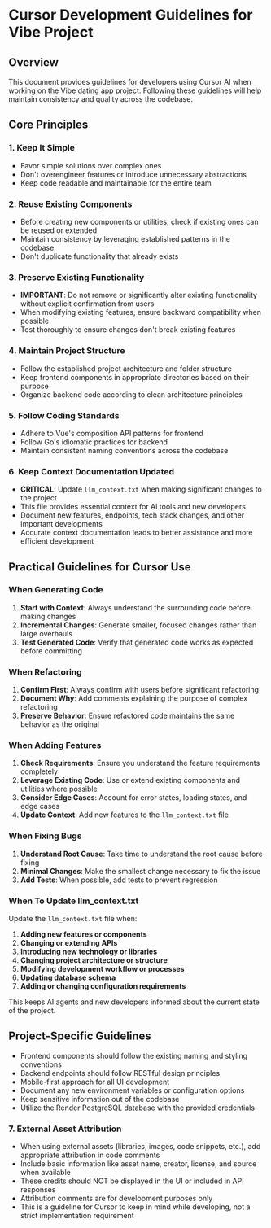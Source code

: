 # Cursor Development Guidelines for Vibe Project

## Overview

This document provides guidelines for developers using Cursor AI when working on the Vibe dating app project. Following these guidelines will help maintain consistency and quality across the codebase.

## Core Principles

### 1. Keep It Simple

- Favor simple solutions over complex ones
- Don't overengineer features or introduce unnecessary abstractions
- Keep code readable and maintainable for the entire team

### 2. Reuse Existing Components

- Before creating new components or utilities, check if existing ones can be reused or extended
- Maintain consistency by leveraging established patterns in the codebase
- Don't duplicate functionality that already exists

### 3. Preserve Existing Functionality

- **IMPORTANT**: Do not remove or significantly alter existing functionality without explicit confirmation from users
- When modifying existing features, ensure backward compatibility when possible
- Test thoroughly to ensure changes don't break existing features

### 4. Maintain Project Structure

- Follow the established project architecture and folder structure
- Keep frontend components in appropriate directories based on their purpose
- Organize backend code according to clean architecture principles

### 5. Follow Coding Standards

- Adhere to Vue's composition API patterns for frontend
- Follow Go's idiomatic practices for backend
- Maintain consistent naming conventions across the codebase

### 6. Keep Context Documentation Updated

- **CRITICAL**: Update `llm_context.txt` when making significant changes to the project
- This file provides essential context for AI tools and new developers
- Document new features, endpoints, tech stack changes, and other important developments
- Accurate context documentation leads to better assistance and more efficient development

## Practical Guidelines for Cursor Use

### When Generating Code

1. **Start with Context**: Always understand the surrounding code before making changes
2. **Incremental Changes**: Generate smaller, focused changes rather than large overhauls
3. **Test Generated Code**: Verify that generated code works as expected before committing

### When Refactoring

1. **Confirm First**: Always confirm with users before significant refactoring
2. **Document Why**: Add comments explaining the purpose of complex refactoring
3. **Preserve Behavior**: Ensure refactored code maintains the same behavior as the original

### When Adding Features

1. **Check Requirements**: Ensure you understand the feature requirements completely
2. **Leverage Existing Code**: Use or extend existing components and utilities where possible
3. **Consider Edge Cases**: Account for error states, loading states, and edge cases
4. **Update Context**: Add new features to the `llm_context.txt` file

### When Fixing Bugs

1. **Understand Root Cause**: Take time to understand the root cause before fixing
2. **Minimal Changes**: Make the smallest change necessary to fix the issue
3. **Add Tests**: When possible, add tests to prevent regression

### When To Update llm_context.txt

Update the `llm_context.txt` file when:

1. **Adding new features or components**
2. **Changing or extending APIs**
3. **Introducing new technology or libraries**
4. **Changing project architecture or structure**
5. **Modifying development workflow or processes**
6. **Updating database schema**
7. **Adding or changing configuration requirements**

This keeps AI agents and new developers informed about the current state of the project.

## Project-Specific Guidelines

- Frontend components should follow the existing naming and styling conventions
- Backend endpoints should follow RESTful design principles
- Mobile-first approach for all UI development
- Document any new environment variables or configuration options
- Keep sensitive information out of the codebase
- Utilize the Render PostgreSQL database with the provided credentials 

### 7. External Asset Attribution

- When using external assets (libraries, images, code snippets, etc.), add appropriate attribution in code comments
- Include basic information like asset name, creator, license, and source when available
- These credits should NOT be displayed in the UI or included in API responses
- Attribution comments are for development purposes only
- This is a guideline for Cursor to keep in mind while developing, not a strict implementation requirement 